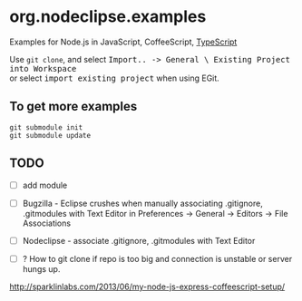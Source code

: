 org.nodeclipse.examples
=======================

Examples for Node.js in JavaScript, CoffeeScript, [TypeScript](http://www.typescriptlang.org/)

Use `git clone`, and select <kbd>Import.. -> General \ Existing Project into Workspace</kbd>  
or select <kbd>import existing project</kbd> when using EGit.

## To get more examples

    git submodule init
    git submodule update


## TODO

- [ ] add module
- [ ] Bugzilla - Eclipse crushes when manually associating .gitignore, .gitmodules with Text Editor in Preferences -> General -> Editors -> File Associations
- [ ] Nodeclipse - associate .gitignore, .gitmodules with Text Editor
- [ ] ? How to git clone if repo is too big and connection is unstable or server hungs up.


http://sparklinlabs.com/2013/06/my-node-js-express-coffeescript-setup/
 

